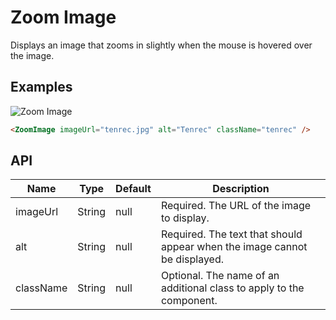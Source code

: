 # Zoom Image

Displays an image that zooms in slightly when the mouse is hovered over the image.

## Examples

![Zoom Image](zoom-image.png)

``` html
<ZoomImage imageUrl="tenrec.jpg" alt="Tenrec" className="tenrec" />
```

## API

| Name  | Type  | Default | Description |
|---|---|---|---|
| imageUrl | String | null | Required. The URL of the image to display. |
| alt | String | null | Required. The text that should appear when the image cannot be displayed. |
| className | String | null | Optional. The name of an additional class to apply to the component. |
